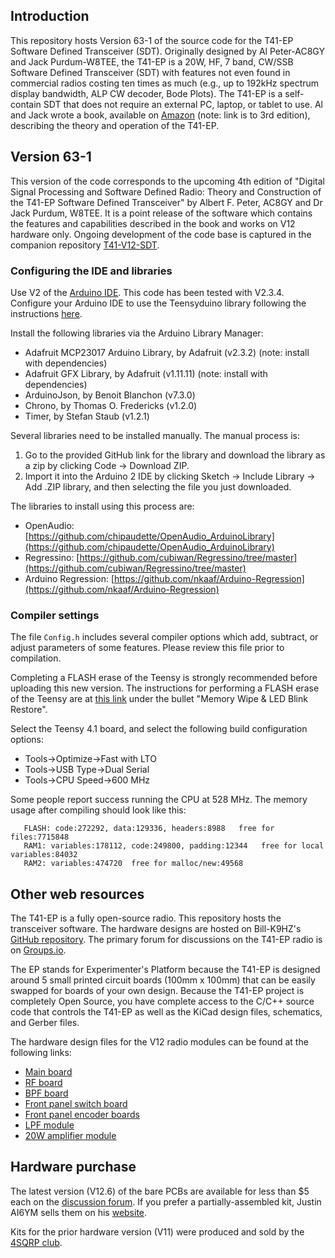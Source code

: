 ## Introduction

This repository hosts Version 63-1 of the source code for the T41-EP Software Defined Transceiver (SDT). Originally designed by Al Peter-AC8GY and Jack Purdum-W8TEE, the T41-EP is a 20W, HF, 7 band, CW/SSB Software Defined Transceiver (SDT) with features not even found in commercial radios costing ten times as much (e.g., up to 192kHz spectrum display bandwidth, ALP CW decoder, Bode Plots). The T41-EP is a self-contain SDT that does not require an external PC, laptop, or tablet to use. Al and Jack wrote a book, available on [Amazon](https://a.co/d/drLsJlJ) (note: link is to 3rd edition), describing the theory and operation of the T41-EP.

## Version 63-1

This version of the code corresponds to the upcoming 4th edition of "Digital Signal Processing and Software Defined Radio: Theory and Construction of the T41-EP Software Defined Transceiver" by Albert F. Peter, AC8GY and Dr Jack Purdum, W8TEE. It is a point release of the software which contains the features and capabilities described in the book and works on V12 hardware only. Ongoing development of the code base is captured in the companion repository [T41-V12-SDT](https://github.com/KI3P/T41-V12-SDT).

### Configuring the IDE and libraries

Use V2 of the [Arduino IDE](https://www.arduino.cc/en/software). This code has been tested with V2.3.4. Configure your Arduino IDE to use the Teensyduino library following the instructions [here](https://www.pjrc.com/teensy/td_download.html).

Install the following libraries via the Arduino Library Manager:

* Adafruit MCP23017 Arduino Library, by Adafruit (v2.3.2) (note: install with dependencies)
* Adafruit GFX Library, by Adafruit (v1.11.11) (note: install with dependencies)
* ArduinoJson, by Benoit Blanchon (v7.3.0)
* Chrono, by Thomas O. Fredericks (v1.2.0)
* Timer, by Stefan Staub (v1.2.1)

Several libraries need to be installed manually. The manual process is:

1. Go to the provided GitHub link for the library and download the library as a zip by clicking Code -> Download ZIP.
2. Import it into the Arduino 2 IDE by clicking Sketch -> Include Library -> Add .ZIP library, and then selecting the file you just downloaded.

The libraries to install using this process are:

* OpenAudio: [https://github.com/chipaudette/OpenAudio_ArduinoLibrary](https://github.com/chipaudette/OpenAudio_ArduinoLibrary)
* Regressino: [https://github.com/cubiwan/Regressino/tree/master](https://github.com/cubiwan/Regressino/tree/master)
* Arduino Regression: [https://github.com/nkaaf/Arduino-Regression](https://github.com/nkaaf/Arduino-Regression)

### Compiler settings

The file `Config.h` includes several compiler options which add, subtract, or adjust parameters of some features. Please review this file prior to compilation. 

Completing a FLASH erase of the Teensy is strongly recommended before uploading this new version. The instructions for performing a FLASH erase of the Teensy are at [this link](https://www.pjrc.com/store/teensy41.html#programming) under the bullet "Memory Wipe & LED Blink Restore".

Select the Teensy 4.1 board, and select the following build configuration options: 

* Tools->Optimize->Fast with LTO
* Tools->USB Type->Dual Serial
* Tools->CPU Speed->600 MHz

Some people report success running the CPU at 528 MHz. The memory usage after compiling should look like this:

```
   FLASH: code:272292, data:129336, headers:8988   free for files:7715848
   RAM1: variables:178112, code:249800, padding:12344   free for local variables:84032
   RAM2: variables:474720  free for malloc/new:49568
```


## Other web resources

The T41-EP is a fully open-source radio. This repository hosts the transceiver software. The hardware designs are hosted on Bill-K9HZ's [GitHub repository](https://github.com/DRWJSCHMIDT/T41/tree/main/T41_V012_Files_01-15-24). The primary forum for discussions on the T41-EP radio is on [Groups.io](https://groups.io/g/SoftwareControlledHamRadio/topics).

The EP stands for Experimenter's Platform because the T41-EP is designed around 5 small printed circuit boards (100mm x 100mm) that can be easily swapped for boards of your own design. Because the T41-EP project is completely Open Source, you have complete access to the C/C++ source code that controls the T41-EP as well as the KiCad design files, schematics, and Gerber files. 

The hardware design files for the V12 radio modules can be found at the following links:

* [Main board](https://github.com/DRWJSCHMIDT/T41/tree/main/T41_V012_Files_01-15-24/T41_V012_KiCad/T41-main-board-V012)
* [RF board](https://github.com/DRWJSCHMIDT/T41/tree/main/T41_V012_Files_01-15-24/T41_V012_KiCad/T41-RF-board-V012)
* [BPF board](https://github.com/DRWJSCHMIDT/T41/tree/main/T41_V012_Files_01-15-24/T41_V012_KiCad/T41-BPF-filter-board)
* [Front panel switch board](https://github.com/DRWJSCHMIDT/K9HZ/tree/main/K9HZ_Front_Panel_Boards)
* [Front panel encoder boards](https://github.com/DRWJSCHMIDT/K9HZ/tree/main/K9HZ_Encoder_Boards)
* [LPF module](https://github.com/DRWJSCHMIDT/K9HZ/tree/main/K9HZ_LPF_Module)
* [20W amplifier module](https://github.com/DRWJSCHMIDT/K9HZ/tree/main/K9HZ_20W_PA)

## Hardware purchase

The latest version (V12.6) of the bare PCBs are available for less than $5 each on the [discussion forum](https://groups.io/g/SoftwareControlledHamRadio). If you prefer a partially-assembled kit,  Justin AI6YM sells them on his [website](https://ai6ym.radio/t41-ep-sdt/).

Kits for the prior hardware version (V11) were produced and sold by the [4SQRP club](http://www.4sqrp.com/T41main.php).
